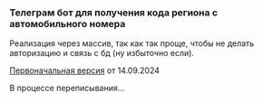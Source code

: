 ### Телеграм бот для получения кода региона с автомобильного номера
Реализация через массив, так как так проще, чтобы не делать авторизацию и связь с бд (ну избыточно если).

[Первоначальная версия](https://github.com/rt1718/regions-bot/blob/main/regions.php) от 14.09.2024

В процессе переписывания...

[//]: ### (Протестить: [@kakoyregionbot]&#40;https://t.me/kakoyregionbot&#41;)

[//]: # (### Установка ~~а оно тебе надо?~~)

